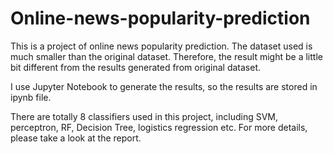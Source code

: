 # Online-news-popularity-prediction

This is a project of online news popularity prediction. The dataset used is much smaller than the original dataset. Therefore, the result might be a little bit different from the results generated from original dataset. 

I use Jupyter Notebook to generate the results, so the results are stored in ipynb file. 

There are totally 8 classifiers used in this project, including SVM, perceptron, RF, Decision Tree, logistics regression etc.
For more details, please take a look at the report. 


